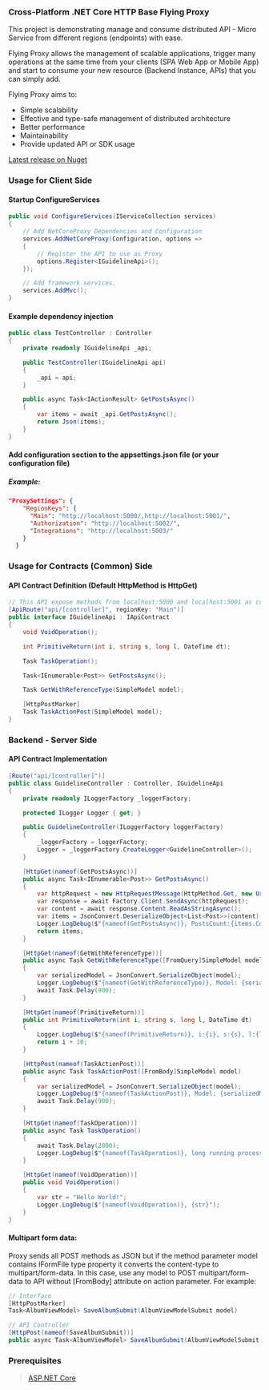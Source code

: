### Cross-Platform .NET Core HTTP Base Flying Proxy

This project is demonstrating manage and consume distributed API - Micro Service 
from different regions (endpoints) with ease. 

Flying Proxy allows the management of scalable applications, trigger many operations at the same time from your clients (SPA Web App or Mobile App) and 
start to consume your new resource (Backend Instance, APIs) that you can simply add.

Flying Proxy aims to:
- Simple scalability
- Effective and type-safe management of distributed architecture
- Better performance
- Maintainability
- Provide updated API or SDK usage

[Latest release on Nuget](https://www.nuget.org/packages/NetCoreStack.Proxy/)

### Usage for Client Side

#### Startup ConfigureServices
```csharp
public void ConfigureServices(IServiceCollection services)
{
    // Add NetCoreProxy Dependencies and Configuration
    services.AddNetCoreProxy(Configuration, options =>
    {
        // Register the API to use as Proxy
        options.Register<IGuidelineApi>();
    });

    // Add framework services.
    services.AddMvc();
}
```

#### Example dependency injection
```csharp
public class TestController : Controller
{
    private readonly IGuidelineApi _api;

    public TestController(IGuidelineApi api)
    {
        _api = api;
    }

    public async Task<IActionResult> GetPostsAsync()
    {
        var items = await _api.GetPostsAsync();
        return Json(items);
    }
}
```

#### Add configuration section to the appsettings.json file (or your configuration file)
##### Example:
```json
"ProxySettings": {
    "RegionKeys": {
      "Main": "http://localhost:5000/,http://localhost:5001/",
      "Authorization": "http://localhost:5002/",
      "Integrations": "http://localhost:5003/"
    }
  }
```

### Usage for Contracts (Common) Side

#### API Contract Definition (Default HttpMethod is HttpGet)
```csharp
// This API expose methods from localhost:5000 and localhost:5001 as configured on ProxySettings
[ApiRoute("api/[controller]", regionKey: "Main")]
public interface IGuidelineApi : IApiContract
{
    void VoidOperation();

    int PrimitiveReturn(int i, string s, long l, DateTime dt);

    Task TaskOperation();

    Task<IEnumerable<Post>> GetPostsAsync();

    Task GetWithReferenceType(SimpleModel model);

    [HttpPostMarker]
    Task TaskActionPost(SimpleModel model);
}
```

### Backend - Server Side
#### API Contract Implementation
```csharp
[Route("api/[controller]")]
public class GuidelineController : Controller, IGuidelineApi
{
    private readonly ILoggerFactory _loggerFactory;

    protected ILogger Logger { get; }

    public GuidelineController(ILoggerFactory loggerFactory)
    {
        _loggerFactory = loggerFactory;
        Logger = _loggerFactory.CreateLogger<GuidelineController>();
    }

    [HttpGet(nameof(GetPostsAsync))]
    public async Task<IEnumerable<Post>> GetPostsAsync()
    {
        var httpRequest = new HttpRequestMessage(HttpMethod.Get, new Uri("https://jsonplaceholder.typicode.com/posts"));
        var response = await Factory.Client.SendAsync(httpRequest);
        var content = await response.Content.ReadAsStringAsync();
        var items = JsonConvert.DeserializeObject<List<Post>>(content);
        Logger.LogDebug($"{nameof(GetPostsAsync)}, PostsCount:{items.Count}");
        return items;
    }

    [HttpGet(nameof(GetWithReferenceType))]
    public async Task GetWithReferenceType([FromQuery]SimpleModel model)
    {
        var serializedModel = JsonConvert.SerializeObject(model);
        Logger.LogDebug($"{nameof(GetWithReferenceType)}, Model: {serializedModel}");
        await Task.Delay(900);
    }

    [HttpGet(nameof(PrimitiveReturn))]
    public int PrimitiveReturn(int i, string s, long l, DateTime dt)
    {
        Logger.LogDebug($"{nameof(PrimitiveReturn)}, i:{i}, s:{s}, l:{l}, dt:{dt}");
        return i + 10;
    }

    [HttpPost(nameof(TaskActionPost))]
    public async Task TaskActionPost([FromBody]SimpleModel model)
    {
        var serializedModel = JsonConvert.SerializeObject(model);
        Logger.LogDebug($"{nameof(TaskActionPost)}, Model: {serializedModel}");
        await Task.Delay(900);
    }

    [HttpGet(nameof(TaskOperation))]
    public async Task TaskOperation()
    {
        await Task.Delay(2000);
        Logger.LogDebug($"{nameof(TaskOperation)}, long running process completed!");
    }

    [HttpGet(nameof(VoidOperation))]
    public void VoidOperation()
    {
        var str = "Hello World!";
        Logger.LogDebug($"{nameof(VoidOperation)}, {str}");
    }
}
```

#### Multipart form data:
Proxy sends all POST methods as JSON but if the method parameter model contains IFormFile type property it converts the content-type to multipart/form-data. In this case, use any model to POST multipart/form-data to API without [FromBody] attribute on action parameter. For example:

```csharp
// Interface
[HttpPostMarker]
Task<AlbumViewModel> SaveAlbumSubmit(AlbumViewModelSubmit model)    
```

```csharp
// API Controller
[HttpPost(nameof(SaveAlbumSubmit))]
public async Task<AlbumViewModel> SaveAlbumSubmit(AlbumViewModelSubmit model)  
```





### Prerequisites
> [ASP.NET Core](https://github.com/aspnet/Home)